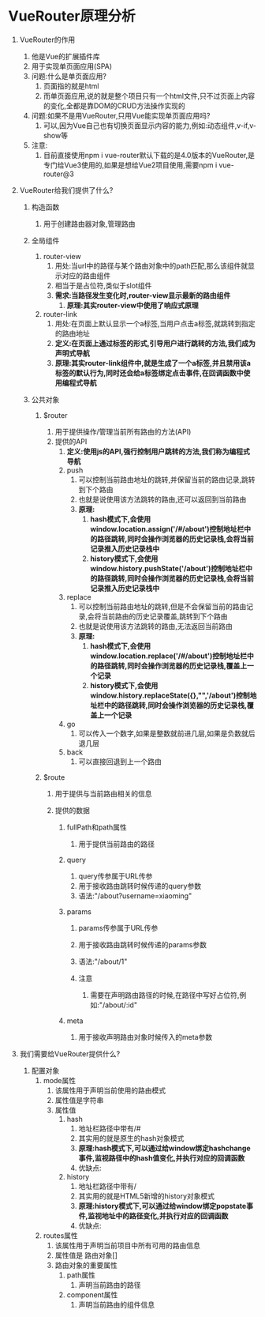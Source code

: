 # VueRouter原理分析

1. VueRouter的作用

   1. 他是Vue的扩展插件库
   2. 用于实现单页面应用(SPA)
   3. 问题:什么是单页面应用?
      1. 页面指的就是html
      2. 而单页面应用,说的就是整个项目只有一个html文件,只不过页面上内容的变化,全都是靠DOM的CRUD方法操作实现的
   4. 问题:如果不是用VueRouter,只用Vue能实现单页面应用吗?
      1. 可以,因为Vue自己也有切换页面显示内容的能力,例如:动态组件,v-if,v-show等
   5. 注意:
      1. 目前直接使用npm i vue-router默认下载的是4.0版本的VueRouter,是专门给Vue3使用的,如果是想给Vue2项目使用,需要npm i vue-router@3

2. VueRouter给我们提供了什么?

   1. 构造函数

      1. 用于创建路由器对象,管理路由

   2. 全局组件

      1. router-view
         1. 用处:当url中的路径与某个路由对象中的path匹配,那么该组件就显示对应的路由组件
         2. 相当于是占位符,类似于slot组件
         3. **需求:当路径发生变化时,router-view显示最新的路由组件**
            1. **原理:其实router-view中使用了响应式原理**
      2. router-link
         1. 用处:在页面上默认显示一个a标签,当用户点击a标签,就跳转到指定的路由地址
         2. **定义:在页面上通过标签的形式,引导用户进行跳转的方法,我们成为声明式导航**
         3. **原理:其实router-link组件中,就是生成了一个a标签,并且禁用该a标签的默认行为,同时还会给a标签绑定点击事件,在回调函数中使用编程式导航**

   3. 公共对象

      1. $router

         1. 用于提供操作/管理当前所有路由的方法(API)
         2. 提供的API
            1. **定义:使用js的API,强行控制用户跳转的方法,我们称为编程式导航**
            2. push
               1. 可以控制当前路由地址的跳转,并保留当前的路由记录,跳转到下个路由
               2. 也就是说使用该方法跳转的路由,还可以返回到当前路由
               3. **原理:**
                  1. **hash模式下,会使用window.location.assign('/#/about')控制地址栏中的路径跳转,同时会操作浏览器的历史记录栈,会将当前记录推入历史记录栈中**
                  2. **history模式下,会使用window.history.pushState('/about')控制地址栏中的路径跳转,同时会操作浏览器的历史记录栈,会将当前记录推入历史记录栈中**
            3. replace
               1. 可以控制当前路由地址的跳转,但是不会保留当前的路由记录,会将当前路由的历史记录覆盖,跳转到下个路由
               2. 也就是说使用该方法跳转的路由,无法返回当前路由
               3. **原理:**
                  1. **hash模式下,会使用window.location.replace('/#/about')控制地址栏中的路径跳转,同时会操作浏览器的历史记录栈,覆盖上一个记录**
                  2. **history模式下,会使用window.history.replaceState({},"",'/about')控制地址栏中的路径跳转,同时会操作浏览器的历史记录栈,覆盖上一个记录**
            4. go
               1. 可以传入一个数字,如果是整数就前进几层,如果是负数就后退几层
            5. back
               1. 可以直接回退到上一个路由

      2. $route

         1. 用于提供与当前路由相关的信息

         2. 提供的数据

            1. fullPath和path属性

               1. 用于提供当前路由的路径

            2. query

               1. query传参属于URL传参
               2. 用于接收路由跳转时候传递的query参数
               3. 语法:"/about?username=xiaoming"

            3. params

               1. params传参属于URL传参


               1. 用于接收路由跳转时候传递的params参数
               2. 语法:"/about/1"
               3. 注意
                  1. 需要在声明路由路径的时候,在路径中写好占位符,例如:"/about/:id"

            4. meta

               1. 用于接收声明路由对象时候传入的meta参数

3. 我们需要给VueRouter提供什么?

   1. 配置对象
      1. mode属性
         1. 该属性用于声明当前使用的路由模式
         2. 属性值是字符串
         3. 属性值
            1. hash
               1. 地址栏路径中带有/#
               2. 其实用的就是原生的hash对象模式
               3. **原理:hash模式下,可以通过给window绑定hashchange事件,监视路径中的hash值变化,并执行对应的回调函数**
               4. 优缺点:
            2. history
               1. 地址栏路径中带有/
               2. 其实用的就是HTML5新增的history对象模式
               3. **原理:history模式下,可以通过给window绑定popstate事件,监视地址中的路径变化,并执行对应的回调函数**
               4. 优缺点:
      2. routes属性
         1. 该属性用于声明当前项目中所有可用的路由信息
         2. 属性值是 路由对象[]
         3. 路由对象的重要属性
            1. path属性
               1. 声明当前路由的路径
            2. component属性
               1. 声明当前路由的组件信息